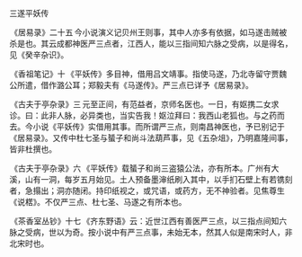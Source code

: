 三遂平妖传

  

  

 《居易录》二十五 今小说演义记贝州王则事，其中人亦多有依据，如马遂击贼被杀是也。其云成都神医严三点者，江西人，能以三指间知六脉之受病，以是得名，见《癸辛杂识》。

 《香祖笔记》十 《平妖传》多目神，借用吕文靖事。指使马遂，乃北寺留守贾魏公所遣，借作潞公耳；郑毅夫有《马遂传》。严三点已详予《居易录》。

 《古夫于亭杂录》三 元至正间，有范益者，京师名医也。一日，有妪携二女求诊。曰：此非人脉，必异类也，当实告我！妪泣拜曰：我西山老狐也。与之药而去。今小说《平妖传》实借用其事。而所谓严三点，则南昌神医也，予已别记于《居易录》。又传中杜七圣与蜑子和尚斗法葫芦事，见《五杂俎》，乃明嘉隆间事，皆非杜撰也。

 《古夫于亭杂录》六 《平妖传》载蜑子和尚三盗猿公法，亦有所本。广州有大溪，山有一洞，每岁五月始见。土人预备墨渖纸刷入其中，以手扪石壁上有若镌刻者，急搨出；洞亦随闭。持印纸视之，或咒语，或药方，无不神验者。见焦尊生《说楛》。不仅严三点、杜七圣、马遂之有所本也。

 《茶香室丛钞》十七 《齐东野语》云：近世江西有善医严三点，以三指点间知六脉之受病，世以为奇。按小说中有严三点事，未始无本，然其人似是南宋时人，非北宋时也。